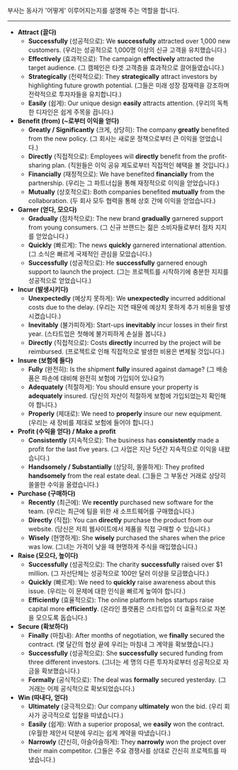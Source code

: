 부사는 동사가 '어떻게' 이루어지는지를 설명해 주는 역할을 합니다.

---

- **Attract (끌다)**
    - **Successfully** (성공적으로): We **successfully** attracted over 1,000 new customers. (우리는 성공적으로 1,000명 이상의 신규 고객을 유치했습니다.)
    - **Effectively** (효과적으로): The campaign **effectively** attracted the target audience. (그 캠페인은 타겟 고객층을 효과적으로 끌어들였습니다.)
    - **Strategically** (전략적으로): They **strategically** attract investors by highlighting future growth potential. (그들은 미래 성장 잠재력을 강조하며 전략적으로 투자자들을 유치합니다.)
    - **Easily** (쉽게): Our unique design **easily** attracts attention. (우리의 독특한 디자인은 쉽게 주목을 끕니다.)
- **Benefit (from) (~로부터 이익을 얻다)**
    - **Greatly / Significantly** (크게, 상당히): The company **greatly** benefited from the new policy. (그 회사는 새로운 정책으로부터 큰 이익을 얻었습니다.)
    - **Directly** (직접적으로): Employees will **directly** benefit from the profit-sharing plan. (직원들은 이익 공유 제도로부터 직접적인 혜택을 볼 것입니다.)
    - **Financially** (재정적으로): We have benefited **financially** from the partnership. (우리는 그 파트너십을 통해 재정적으로 이익을 얻었습니다.)
    - **Mutually** (상호적으로): Both companies benefited **mutually** from the collaboration. (두 회사 모두 협력을 통해 상호 간에 이익을 얻었습니다.)
- **Garner (얻다, 모으다)**
    - **Gradually** (점차적으로): The new brand **gradually** garnered support from young consumers. (그 신규 브랜드는 젊은 소비자들로부터 점차 지지를 얻었습니다.)
    - **Quickly** (빠르게): The news **quickly** garnered international attention. (그 소식은 빠르게 국제적인 관심을 모았습니다.)
    - **Successfully** (성공적으로): He **successfully** garnered enough support to launch the project. (그는 프로젝트를 시작하기에 충분한 지지를 성공적으로 얻었습니다.)
- **Incur (발생시키다)**
    - **Unexpectedly** (예상치 못하게): We **unexpectedly** incurred additional costs due to the delay. (우리는 지연 때문에 예상치 못하게 추가 비용을 발생시켰습니다.)
    - **Inevitably** (불가피하게): Start-ups **inevitably** incur losses in their first year. (스타트업은 첫해에 불가피하게 손실을 봅니다.)
    - **Directly** (직접적으로): Costs **directly** incurred by the project will be reimbursed. (프로젝트로 인해 직접적으로 발생한 비용은 변제될 것입니다.)
- **Insure (보험에 들다)**
    - **Fully** (완전히): Is the shipment **fully** insured against damage? (그 배송품은 파손에 대비해 완전히 보험에 가입되어 있나요?)
    - **Adequately** (적절하게): You should ensure your property is **adequately** insured. (당신의 자산이 적절하게 보험에 가입되었는지 확인해야 합니다.)
    - **Properly** (제대로): We need to **properly** insure our new equipment. (우리는 새 장비를 제대로 보험에 들어야 합니다.)
- **Profit (수익을 얻다) / Make a profit**
    - **Consistently** (지속적으로): The business has **consistently** made a profit for the last five years. (그 사업은 지난 5년간 지속적으로 이익을 내왔습니다.)
    - **Handsomely / Substantially** (상당히, 쏠쏠하게): They profited **handsomely** from the real estate deal. (그들은 그 부동산 거래로 상당히 쏠쏠한 수익을 올렸습니다.)
- **Purchase (구매하다)**
    - **Recently** (최근에): We **recently** purchased new software for the team. (우리는 최근에 팀을 위한 새 소프트웨어를 구매했습니다.)
    - **Directly** (직접): You can **directly** purchase the product from our website. (당신은 저희 웹사이트에서 제품을 직접 구매할 수 있습니다.)
    - **Wisely** (현명하게): She **wisely** purchased the shares when the price was low. (그녀는 가격이 낮을 때 현명하게 주식을 매입했습니다.)
- **Raise (모으다, 높이다)**
    - **Successfully** (성공적으로): The charity **successfully** raised over $1 million. (그 자선단체는 성공적으로 100만 달러 이상을 모금했습니다.)
    - **Quickly** (빠르게): We need to **quickly** raise awareness about this issue. (우리는 이 문제에 대한 인식을 빠르게 높여야 합니다.)
    - **Efficiently** (효율적으로): The online platform helps startups raise capital more **efficiently**. (온라인 플랫폼은 스타트업이 더 효율적으로 자본을 모으도록 돕습니다.)
- **Secure (확보하다)**
    - **Finally** (마침내): After months of negotiation, we **finally** secured the contract. (몇 달간의 협상 끝에 우리는 마침내 그 계약을 확보했습니다.)
    - **Successfully** (성공적으로): She **successfully** secured funding from three different investors. (그녀는 세 명의 다른 투자자로부터 성공적으로 자금을 확보했습니다.)
    - **Formally** (공식적으로): The deal was **formally** secured yesterday. (그 거래는 어제 공식적으로 확보되었습니다.)
- **Win (따내다, 얻다)**
    - **Ultimately** (궁극적으로): Our company **ultimately** won the bid. (우리 회사가 궁극적으로 입찰을 따냈습니다.)
    - **Easily** (쉽게): With a superior proposal, we **easily** won the contract. (우월한 제안서 덕분에 우리는 쉽게 계약을 따냈습니다.)
    - **Narrowly** (간신히, 아슬아슬하게): They **narrowly** won the project over their main competitor. (그들은 주요 경쟁사를 상대로 간신히 프로젝트를 따냈습니다.)